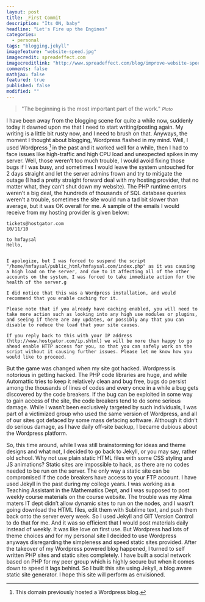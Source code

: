 ```yaml
---
layout: post
title: _First Commit
description: "Its ON, baby"
headline: "Let's Fire up the Engines"
categories: 
  - personal
tags: "blogging,jekyll"
imagefeature: "website-speed.jpg"
imagecredit: spreadeffect.com
imagecreditlink: "http://www.spreadeffect.com/blog/improve-website-speed/"
comments: false
mathjax: false
featured: true
published: false
modified: ""
---
```




>&quot;The beginning is the most important part of the work.&quot;
><small><cite title="Plato">Plato</cite></small>

I have been away from the blogging scene for quite a while now, suddenly today it dawned upon me that I need to start writing/posting again. My writing is a little bit rusty now, and I need to brush on that. Anyways, the moment I thought about blogging, Wordpress flashed in my mind. Well, I used Wordpress [^1] in the past and it worked well for a while, then I had to face issues like high-traffic and high CPU load and unexpected spikes in my server. Well, those weren’t too much trouble, I would avoid fixing those bugs if I was busy, and sometimes I would leave the system untouched for 2 days straight and let the server admins frown and try to mitigate the outage (I had a pretty straight forward deal with my hosting provider, that no matter what, they can’t shut down my website). The PHP runtime errors weren’t a big deal, the hundreds of thousands of SQL database queries weren’t a trouble, sometimes the site would run a tad bit slower than average, but it was OK overall for me. A sample of the emails I would receive from my hosting provider is given below:

    tickets@hostgator.com
    10/11/10
    
    to hmfaysal 
    Hello, 
    
    
    I apologize, but I was forced to suspend the script "/home/hmfaysal/public_html/hmfaysal.com/index.php" as it was causing a high load on the server, and due to it affecting all of the other accounts on the system, I was forced to take immediate action for the health of the server.g 
    
    I did notice that this was a Wordpress installation, and would recommend that you enable caching for it.
    
    Please note that if you already have caching enabled, you will need to take more action such as looking into any high use modules or plugins, and seeing if there are any updates, or possibly any that you can disable to reduce the load that your site causes. 
    
    If you reply back to this with your IP address (http://www.hostgator.com/ip.shtml) we will be more than happy to go ahead enable HTTP access for you, so that you can safely work on the script without it causing further issues. Please let me know how you would like to proceed.  
  
  
But the game was changed when my site got hacked. Wordpress is notorious in getting hacked. The PHP code libraries are huge, and while Automattic tries to keep it relatively clean and bug free, bugs do persist among the thousands of lines of codes and every once in a while a bug gets discovered by the code breakers. If the bug can be exploited in some way to gain access of the site, the code breakers tend to do some serious damage. While I wasn’t been exclusively targeted by such individuals, I was part of a victimized group who used the same version of Wordpress, and all of our sites got defaced by some mass defacing software. Although it didn’t do serious damage, as I have daily off-site backup, I became dubious about the Wordpress platform.


So, this time around, while I was still brainstorming for ideas and theme designs and what not, I decided to go back to Jekyll, or you may say, rather old school. Why not use plain static HTML files with some CSS styling and JS animations? Static sites are impossible to hack, as there are no codes needed to be run on the server. The only way a static site can be compromised if the code breakers have access to your FTP account. I have used Jekyll in the past during my college years. I was working as a Teaching Assistant in the Mathematics Dept, and I was supposed to post weekly course materials on the course website. The trouble was my Alma maters IT dept didn’t allow dynamic sites to run on the nodes, and I wasn’t going download the HTML files, edit them with Sublime text, and push them back onto the server every week. So I used Jekyll and GIT Version Control to do that for me. And it was so efficient that I would post materials daily instead of weekly. It was like love on first use. But Wordpress had lots of theme choices and for my personal site I decided to use Wordpress anyways disregarding the simpleness and speed static sites provided. After the takeover of my Wordpress powered blog happened, I turned to self written PHP sites and static sites completely. I have built a social network based on PHP for my peer group which is highly secure but when it comes down to speed it lags behind. So I built this site using Jekyll, a blog aware static site generator. I hope this site will perform as envisioned.

[^1]: This domain previously hosted a Wordpress blog.
